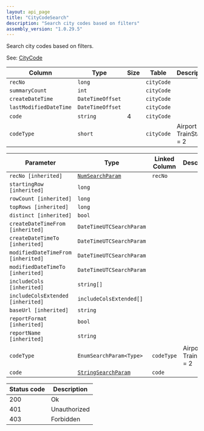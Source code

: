 ```yaml
---
layout: api_page
title: "CityCodeSearch"
description: "Search city codes based on filters"
assembly_version: "1.0.29.5"
---
```


Search city codes based on filters.

See: [CityCode](CityCode.html)

| Column | Type | Size | Table | Description |
| ------ | ---- | ---- | ----- | ----------- |
| `recNo` | `long` |  | `cityCode` | 
| `summaryCount` | `int` |  | `cityCode` | 
| `createDateTime` | `DateTimeOffset` |  | `cityCode` | 
| `lastModifiedDateTime` | `DateTimeOffset` |  | `cityCode` | 
| `code` | `string` | 4 | `cityCode` | 
| `codeType` | `short` |  | `cityCode` | Airport = 1, TrainStation = 2

| Parameter | Type | Linked Column | Description |
| --------- | ---- | ------------- | ----------- |
| `recNo [inherited]` | [`NumSearchParam`](NumSearchParam) | `recNo` | 
| `startingRow [inherited]` | `long` |  | 
| `rowCount [inherited]` | `long` |  | 
| `topRows [inherited]` | `long` |  | 
| `distinct [inherited]` | `bool` |  | 
| `createDateTimeFrom [inherited]` | `DateTimeUTCSearchParam` |  | 
| `createDateTimeTo [inherited]` | `DateTimeUTCSearchParam` |  | 
| `modifiedDateTimeFrom [inherited]` | `DateTimeUTCSearchParam` |  | 
| `modifiedDateTimeTo [inherited]` | `DateTimeUTCSearchParam` |  | 
| `includeCols [inherited]` | `string[]` |  | 
| `includeColsExtended [inherited]` | `includeColsExtended[]` |  | 
| `baseUrl [inherited]` | `string` |  | 
| `reportFormat [inherited]` | `bool` |  | 
| `reportName [inherited]` | `string` |  | 
| `codeType` | `EnumSearchParam<Type>` | `codeType` | Airport = 1, TrainStation = 2
| `code` | [`StringSearchParam`](StringSearchParam) | `code` | 

| Status code | Description |
| ----------- | ----------- |
| 200 | Ok |
| 401 | Unauthorized |
| 403 | Forbidden |


